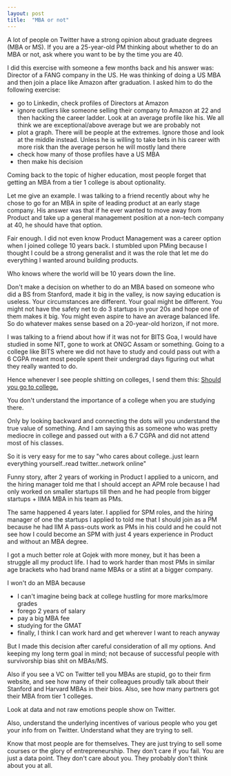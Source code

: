 ```yaml
---
layout: post
title:  "MBA or not"
---
```


A lot of people on Twitter have a strong opinion about graduate degrees (MBA or MS). If you are a 25-year-old PM thinking about whether to do an MBA or not, ask where you want to be by the time you are 40.

I did this exercise with someone a few months back and his answer was: Director of a FANG company in the US. He was thinking of doing a US MBA and then join a place like Amazon after graduation. I asked him to do the following exercise:
  - go to Linkedin, check profiles of Directors at Amazon
  - ignore outliers like someone selling their company to Amazon at 22 and then hacking the career ladder. Look at an average profile like his. We all think we are exceptional/above average but we are probably not
  - plot a graph. There will be people at the extremes. Ignore those and look at the middle instead. Unless he is willing to take bets in his career with more risk than the average person he will mostly land there
  - check how many of those profiles have a US MBA
  - then make his decision

Coming back to the topic of higher education, most people forget that getting an MBA from a tier 1 college is about optionality.

Let me give an example. I was talking to a friend recently about why he chose to go for an MBA in spite of leading product at an early stage company. His answer was that if he ever wanted to move away from Product and take up a general management position at a non-tech company at 40, he should have that option.

Fair enough. I did not even know Product Management was a career option when I joined college 10 years back. I stumbled upon PMing because I thought I could be a strong generalist and it was the role that let me do everything I wanted around building products.

Who knows where the world will be 10 years down the line.

Don't make a decision on whether to do an MBA based on someone who did a BS from Stanford, made it big in the valley, is now saying education is useless. Your circumstances are different. Your goal might be different. You might not have the safety net to do 3 startups in your 20s and hope one of them makes it big. You might even aspire to have an average balanced life. So do whatever makes sense based on a 20-year-old horizon, if not more.

I was talking to a friend about how if it was not for BITS Goa, I would have studied in some NIT, gone to work at ONGC Assam or something. Going to a college like BITS where we did not have to study and could pass out with a 6 CGPA meant most people spent their undergrad days figuring out what they really wanted to do.

Hence whenever I see people shitting on colleges, I send them this: [Should you go to college.](https://linkedin.com/pulse/should-you-go-college-manas-j-saloi/)

You don't understand the importance of a college when you are studying there.

Only by looking backward and connecting the dots will you understand the true value of something. And I am saying this as someone who was pretty mediocre in college and passed out with a 6.7 CGPA and did not attend most of his classes.

So it is very easy for me to say "who cares about college..just learn everything yourself..read twitter..network online"

Funny story, after 2 years of working in Product I applied to a unicorn, and the hiring manager told me that I should accept an APM role because I had only worked on smaller startups till then and he had people from bigger startups + IIMA MBA in his team as PMs.

The same happened 4 years later. I applied for SPM roles, and the hiring manager of one the startups I applied to told me that I should join as a PM because he had IIM A pass-outs work as PMs in his could and he could not see how I could become an SPM with just 4 years experience in Product and without an MBA degree.

I got a much better role at Gojek with more money, but it has been a struggle all my product life. I had to work harder than most PMs in similar age brackets who had brand name MBAs or a stint at a bigger company.

I won't do an MBA because
  - I can't imagine being back at college hustling for more marks/more grades
  - forego 2 years of salary
  - pay a big MBA fee
  - studying for the GMAT
  - finally, I think I can work hard and get wherever I want to reach anyway

But I made this decision after careful consideration of all my options. And keeping my long term goal in mind; not because of successful people with survivorship bias shit on MBAs/MS.

Also if you see a VC on Twitter tell you MBAs are stupid, go to their firm website, and see how many of their colleagues proudly talk about their Stanford and Harvard MBAs in their bios. Also, see how many partners got their MBA from tier 1 colleges.

Look at data and not raw emotions people show on Twitter.

Also, understand the underlying incentives of various people who you get your info from on Twitter. Understand what they are trying to sell.

Know that most people are for themselves. They are just trying to sell some courses or the glory of entrepreneurship. They don't care if you fail. You are just a data point. They don't care about you. They probably don't think about you at all.
